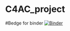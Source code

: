# C4AC_project

#Bedge for binder
[![Binder](https://mybinder.org/badge_logo.svg)](https://mybinder.org/v2/gh/glDemonti/C4AC_project/main?urlpath=%2Fdoc%2Ftree%2FHumidity_contrl.ipynb)
